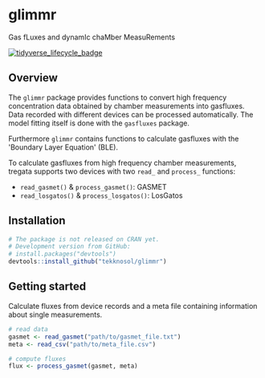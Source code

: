 
<!-- README.md is generated from README.Rmd. Please edit that file -->
glimmr
======

Gas fLuxes and dynamIc chaMber MeasuRements

[![tidyverse\_lifecycle\_badge](https://img.shields.io/badge/lifecycle-experimental-orange.svg)](https://www.tidyverse.org/lifecycle/#experimental)

Overview
--------

The `glimmr` package provides functions to convert high frequency concentration data obtained by chamber measurements into gasfluxes. Data recorded with different devices can be processed automatically. The model fitting itself is done with the `gasfluxes` package.

Furthermore `glimmr` contains functions to calculate gasfluxes with the 'Boundary Layer Equation' (BLE).

To calculate gasfluxes from high frequency chamber measurements, tregata supports two devices with two `read_` and `process_` functions:

-   `read_gasmet()` & `process_gasmet()`: GASMET
-   `read_losgatos()` & `process_losgatos()`: LosGatos

Installation
------------

``` r
# The package is not released on CRAN yet.
# Development version from GitHub:
# install.packages("devtools")
devtools::install_github("tekknosol/glimmr")
```

Getting started
---------------

Calculate fluxes from device records and a meta file containing information about single measurements.

``` r
# read data
gasmet <- read_gasmet("path/to/gasmet_file.txt")
meta <- read_csv("path/to/meta_file.csv")

# compute fluxes
flux <- process_gasmet(gasmet, meta)
```
